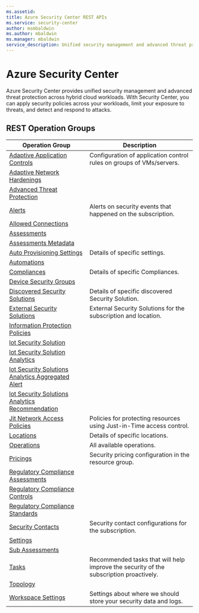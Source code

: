 ```yaml
---
ms.assetid: 
title: Azure Security Center REST APIs
ms.service: security-center
author: msmbaldwin
ms.author: mbaldwin
ms.manager: mbaldwin
service_description: Unified security management and advanced threat protection across hybrid cloud workloads
---
```



# Azure Security Center

Azure Security Center provides unified security management and advanced threat protection across hybrid cloud workloads. With Security Center, you can apply security policies across your workloads, limit your exposure to threats, and detect and respond to attacks.

## REST Operation Groups

| Operation Group | Description |
|---|---|
| [Adaptive Application Controls](../../docs-ref-autogen/securitycenter/AdaptiveApplicationControls.yml) | Configuration of application control rules on groups of VMs/servers.|
| [Adaptive Network Hardenings](../../docs-ref-autogen/securitycenter/AdaptiveNetworkHardenings.yml) | |
| [Advanced Threat Protection](../../docs-ref-autogen/securitycenter/AdvancedThreatProtection.yml) | |
| [Alerts](../../docs-ref-autogen/securitycenter/Alerts.yml) | Alerts on security events that happened on the subscription. |
| [Allowed Connections](../../docs-ref-autogen/securitycenter/AllowedConnections.yml) | |
| [Assessments](../../docs-ref-autogen/securitycenter/Assessments.yml) | |
| [Assessments Metadata](../../docs-ref-autogen/securitycenter/AssessmentsMetadata.yml) | |
| [Auto Provisioning Settings](../../docs-ref-autogen/securitycenter/AutoProvisioningSettings.yml) | Details of specific settings. |
| [Automations](../../docs-ref-autogen/securitycenter/Automations.yml) | |
| [Compliances](../../docs-ref-autogen/securitycenter/Compliances.yml) | Details of specific Compliances. |
| [Device Security Groups](../../docs-ref-autogen/securitycenter/DeviceSecurityGroups.yml) | |
| [Discovered Security Solutions](../../docs-ref-autogen/securitycenter/DiscoveredSecuritySolutions.yml) | Details of specific discovered Security Solution. |
| [External Security Solutions](../../docs-ref-autogen/securitycenter/ExternalSecuritySolutions.yml) | External Security Solutions for the subscription and location. |
| [Information Protection Policies](../../docs-ref-autogen/securitycenter/InformationProtectionPolicies.yml) | |
| [lot Security Solution](../../docs-ref-autogen/securitycenter/lotSecuritySolution.yml) | |
| [lot Security Solution Analytics](../../docs-ref-autogen/securitycenter/lotSecuritySolutionAnalytics.yml) | |
| [lot Security Solutions Analytics Aggregated Alert](../../docs-ref-autogen/securitycenter/lotSecuritySolutionsAnalyticsAggregatedAlert.yml) | |
| [lot Security Solutions Analytics Recommendation](../../docs-ref-autogen/securitycenter/lotSecuritySolutionsAnalyticsRecommendation.yml) | |
| [Jit Network Access Policies](../../docs-ref-autogen/securitycenter/JitNetworkAccessPolicies.yml) | Policies for protecting resources using Just-in-Time access control. |
| [Locations](../../docs-ref-autogen/securitycenter/Locations.yml) | Details of specific locations. |
| [Operations](../../docs-ref-autogen/securitycenter/Operations.yml) | All available operations. |
| [Pricings](../../docs-ref-autogen/securitycenter/Pricings.yml) | Security pricing configuration in the resource group. |
| [Regulatory Compliance Assessments](../../docs-ref-autogen/securitycenter/RegulatoryComplianceAssessments.yml) | |
| [Regulatory Compliance Controls](../../docs-ref-autogen/securitycenter/RegulatoryComplianceControls.yml) | |
| [Regulatory Compliance Standards](../../docs-ref-autogen/securitycenter/RegulatoryComplianceStandards.yml) | |
| [Security Contacts](../../docs-ref-autogen/securitycenter/SecurityContacts.yml) | Security contact configurations for the subscription. |
| [Settings](../../docs-ref-autogen/securitycenter/Settings.yml) | |
| [Sub Assessments](../../docs-ref-autogen/securitycenter/SubAssessments.yml) | |
| [Tasks](../../docs-ref-autogen/securitycenter/Tasks.yml) | Recommended tasks that will help improve the security of the subscription proactively. |
| [Topology](../../docs-ref-autogen/securitycenter/Topology.yml) | |
| [Workspace Settings](../../docs-ref-autogen/securitycenter/WorkspaceSettings.yml) | Settings about where we should store your security data and logs. |